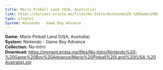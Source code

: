```yaml
---
title: Mario Pinball Land (USA, Australia)
link: https://myrient.erista.me/files/No-Intro/Nintendo%20-%20Game%20Boy%20Advance/Mario%20Pinball%20Land%20(USA,%20Australia).zip
type: single1
System: Nintendo - Game Boy Advance
---
```

<b>Game:</b> Mario Pinball Land (USA, Australia)<br>
<b>System:</b> Nintendo - Game Boy Advance<br>
<b>Collection:</b> No-Intro<br>
<b>Download:</b> https://myrient.erista.me/files/No-Intro/Nintendo%20-%20Game%20Boy%20Advance/Mario%20Pinball%20Land%20(USA,%20Australia).zip